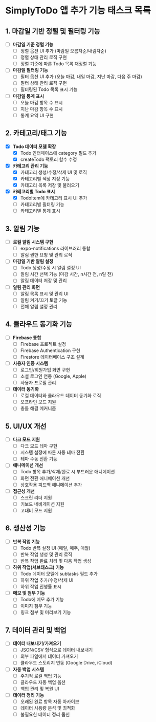 # SimplyToDo 앱 추가 기능 태스크 목록

## 1. 마감일 기반 정렬 및 필터링 기능
- [ ] **마감일 기준 정렬 기능**
  - [ ] 정렬 옵션 UI 추가 (마감일 오름차순/내림차순)
  - [ ] 정렬 상태 관리 로직 구현
  - [ ] 정렬 기준에 따른 Todo 목록 재정렬 기능

- [ ] **마감일 필터링 기능**
  - [ ] 필터 옵션 UI 추가 (오늘 마감, 내일 마감, 지난 마감, 다음 주 마감)
  - [ ] 필터 상태 관리 로직 구현
  - [ ] 필터링된 Todo 목록 표시 기능

- [ ] **마감일 통계 표시**
  - [ ] 오늘 마감 항목 수 표시
  - [ ] 지난 마감 항목 수 표시
  - [ ] 통계 요약 UI 구현

## 2. 카테고리/태그 기능
- [x] **Todo 데이터 모델 확장**
  - [x] Todo 인터페이스에 category 필드 추가
  - [x] createTodo 팩토리 함수 수정

- [x] **카테고리 관리 기능**
  - [x] 카테고리 생성/수정/삭제 UI 및 로직
  - [x] 카테고리별 색상 지정 기능
  - [x] 카테고리 목록 저장 및 불러오기

- [x] **카테고리별 Todo 표시**
  - [x] TodoItem에 카테고리 표시 UI 추가
  - [ ] 카테고리별 필터링 기능
  - [ ] 카테고리별 통계 표시

## 3. 알림 기능
- [ ] **로컬 알림 시스템 구현**
  - [ ] expo-notifications 라이브러리 통합
  - [ ] 알림 권한 요청 및 관리 로직

- [ ] **마감일 기반 알림 설정**
  - [ ] Todo 생성/수정 시 알림 설정 UI
  - [ ] 알림 시간 선택 기능 (마감 시간, n시간 전, n일 전)
  - [ ] 알림 데이터 저장 및 관리

- [ ] **알림 관리 화면**
  - [ ] 알림 목록 표시 및 관리 UI
  - [ ] 알림 켜기/끄기 토글 기능
  - [ ] 전체 알림 설정 관리

## 4. 클라우드 동기화 기능
- [ ] **Firebase 통합**
  - [ ] Firebase 프로젝트 설정
  - [ ] Firebase Authentication 구현
  - [ ] Firestore 데이터베이스 구조 설계

- [ ] **사용자 인증 시스템**
  - [ ] 로그인/회원가입 화면 구현
  - [ ] 소셜 로그인 연동 (Google, Apple)
  - [ ] 사용자 프로필 관리

- [ ] **데이터 동기화**
  - [ ] 로컬 데이터와 클라우드 데이터 동기화 로직
  - [ ] 오프라인 모드 지원
  - [ ] 충돌 해결 메커니즘

## 5. UI/UX 개선
- [ ] **다크 모드 지원**
  - [ ] 다크 모드 테마 구현
  - [ ] 시스템 설정에 따른 자동 테마 전환
  - [ ] 테마 수동 전환 기능

- [ ] **애니메이션 개선**
  - [ ] Todo 항목 추가/삭제/완료 시 부드러운 애니메이션
  - [ ] 화면 전환 애니메이션 개선
  - [ ] 상호작용 피드백 애니메이션 추가

- [ ] **접근성 개선**
  - [ ] 스크린 리더 지원
  - [ ] 키보드 네비게이션 지원
  - [ ] 고대비 모드 지원

## 6. 생산성 기능
- [ ] **반복 작업 기능**
  - [ ] Todo 반복 설정 UI (매일, 매주, 매월)
  - [ ] 반복 작업 생성 및 관리 로직
  - [ ] 반복 작업 완료 처리 및 다음 작업 생성

- [ ] **하위 작업(서브태스크) 기능**
  - [ ] Todo 데이터 모델에 subtasks 필드 추가
  - [ ] 하위 작업 추가/수정/삭제 UI
  - [ ] 하위 작업 진행률 표시

- [ ] **메모 및 첨부 기능**
  - [ ] Todo에 메모 추가 기능
  - [ ] 이미지 첨부 기능
  - [ ] 링크 첨부 및 미리보기 기능

## 7. 데이터 관리 및 백업
- [ ] **데이터 내보내기/가져오기**
  - [ ] JSON/CSV 형식으로 데이터 내보내기
  - [ ] 외부 파일에서 데이터 가져오기
  - [ ] 클라우드 스토리지 연동 (Google Drive, iCloud)

- [ ] **자동 백업 시스템**
  - [ ] 주기적 로컬 백업 기능
  - [ ] 클라우드 자동 백업 옵션
  - [ ] 백업 관리 및 복원 UI

- [ ] **데이터 정리 기능**
  - [ ] 오래된 완료 항목 자동 아카이브
  - [ ] 데이터 사용량 분석 및 최적화
  - [ ] 불필요한 데이터 정리 옵션
